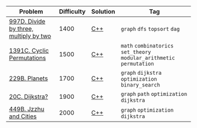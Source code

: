 
Problem | Difficulty | Solution | Tag
--- | --- | --- | ---
[997D. Divide by three, multiply by two](https://codeforces.com/problemset/problem/977/D) | 1400 | [C++](https://codeforces.com/contest/977/submission/110690402) | `graph` `dfs` `topsort` `dag`
[1391C. Cyclic Permutations](https://codeforces.com/contest/1391/problem/C) | 1500 | [C++](https://codeforces.com/contest/1391/submission/111170314) | `math` `combinatorics` `set_theory` `modular_arithmetic` `permutation`
[229B. Planets](https://codeforces.com/contest/229/problem/B) | 1700 | [C++](https://codeforces.com/contest/229/submission/111075587) | `graph` `dijkstra` `optimization` `binary_search`
[20C. Dijkstra?](https://codeforces.com/contest/20/problem/C) | 1900 | [C++](https://codeforces.com/contest/20/submission/110829025) | `graph` `path` `optimization` `dijkstra`
[449B. Jzzhu and Cities](https://codeforces.com/contest/449/problem/B) | 2000 | [C++](https://codeforces.com/contest/449/submission/110851428) | `graph` `optimization` `dijkstra`


